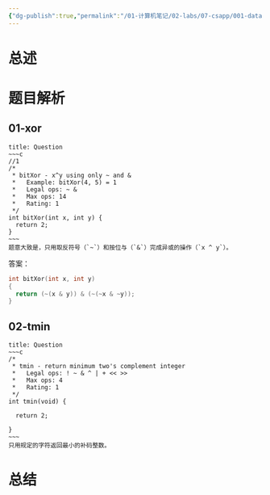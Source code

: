 ```yaml
---
{"dg-publish":true,"permalink":"/01-计算机笔记/02-labs/07-csapp/001-datalab/","tags":["personal/blog","csapp"]}
---
```


# 总述

# 题目解析
## 01-xor
```ad-question
title: Question
~~~c
//1
/* 
 * bitXor - x^y using only ~ and & 
 *   Example: bitXor(4, 5) = 1
 *   Legal ops: ~ &
 *   Max ops: 14
 *   Rating: 1
 */
int bitXor(int x, int y) {
  return 2;
}
~~~
题意大致是，只用取反符号（`~`）和按位与（`&`）完成异或的操作（`x ^ y`）。
```




答案：
```c
int bitXor(int x, int y)
{
  return (~(x & y)) & (~(~x & ~y));
}
```

## 02-tmin
```ad-question
title: Question
~~~c
/* 
 * tmin - return minimum two's complement integer 
 *   Legal ops: ! ~ & ^ | + << >>
 *   Max ops: 4
 *   Rating: 1
 */
int tmin(void) {

  return 2;

}
~~~
只用规定的字符返回最小的补码整数。
```




# 总结
